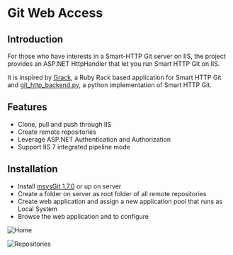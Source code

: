 Git Web Access
===========================

Introduction
------------

For those who have interests in a Smart-HTTP Git server on IIS, the project provides an ASP.NET HttpHandler that let you run Smart HTTP Git on IIS.

It is inspired by  [Grack](http://github.com/schacon/grack), a Ruby Rack based application for Smart HTTP Git and [git_http_backend.py](http://github.com/dvdotsenko/git_http_backend.py), a python implementation of Smart HTTP Git. 

Features
--------
* Clone, pull and push through IIS
* Create remote repositories
* Leverage ASP.NET Authentication and Authorization
* Support IIS 7 integrated pipeline mode

Installation
------------
* Install [msysGit 1.7.0](http://code.google.com/p/msysgit/downloads/list) or up on server
* Create a folder on server as root folder of all remote repositories
* Create web application and assign a new application pool that runs as Local System
* Browse the web application and to configure

![Home](http://gitweb.codeplex.com/Project/Download/FileDownload.aspx?DownloadId=128658)

![Repositories](http://gitweb.codeplex.com/Project/Download/FileDownload.aspx?DownloadId=128658)



